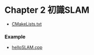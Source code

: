 # Chapter 2 初識SLAM

* [CMakeLists.txt](CMakeLists.txt)

### Example
* [helloSLAM.cpp](helloSLAM.cpp)
